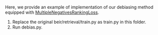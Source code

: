 Here, we provide an example of implementation of our debiasing method equipped with [MultipleNegativesRankingLoss](https://www.sbert.net/docs/package_reference/sentence_transformer/losses.html?highlight=loss#sentence_transformers.losses.MultipleNegativesRankingLoss).

1. Replace the original beir/retrieval/train.py as train.py in this folder.
2. Run debias.py.